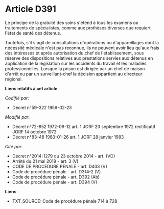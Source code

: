 # Article D391

Le principe de la gratuité des soins s'étend à tous les examens ou traitements de spécialistes, comme aux prothèses diverses
que requiert l'état de santé des détenus.

Toutefois, s'il s'agit de consultations d'opérations ou d'appareillages dont la nécessité médicale n'est pas reconnue, ils ne
peuvent avoir lieu qu'aux frais des intéressés et après autorisation du chef de l'établissement, sous réserve des
dispositions relatives aux prestations servies aux détenus en application de la législation sur les accidents du travail et
les maladies professionnelles. Lorsque la prison est dirigée par un chef de maison d'arrêt ou par un surveillant-chef la
décision appartient au directeur régional.

**Liens relatifs à cet article**

_Codifié par_:

  - Décret n°59-322 1959-02-23

_Modifié par_:

  - Décret n°72-852 1972-09-12 art. 1 JORF 20 septembre 1972 rectificatif JORF 14 octobre 1972
  - Décret n°83-48 1983-01-26 art. 1 JORF 28 janvier 1983

_Cité par_:

  - Décret n°2014-1279 du 23 octobre 2014 - art. (VD)
  - Arrêté du 21 mai 2019 - art. 3 (V)
  - CODE DE PROCEDURE PENALE - art. D403 (V)
  - Code de procédure pénale - art. D314-2 (V)
  - Code de procédure pénale - art. D392 (Ab)
  - Code de procédure pénale - art. D394 (V)

**Liens**:

  - TXT_SOURCE: Code de procédure pénale 714 à 728
